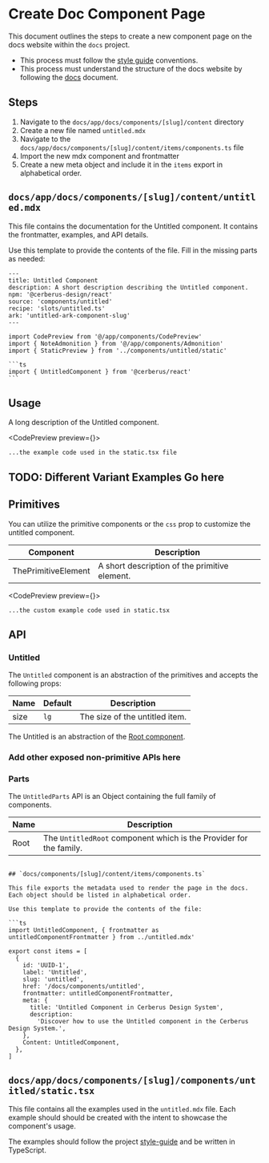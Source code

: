# Create Doc Component Page

This document outlines the steps to create a new component page on the docs website within the `docs` project.

- This process must follow the [style guide](./style-guide.md) conventions.
- This process must understand the structure of the docs website by following the [docs](./docs.md) document.

## Steps

1. Navigate to the `docs/app/docs/components/[slug]/content` directory
2. Create a new file named `untitled.mdx`
3. Navigate to the `docs/app/docs/components/[slug]/content/items/components.ts` file
4. Import the new mdx component and frontmatter
5. Create a new meta object and include it in the `items` export in alphabetical order.

## `docs/app/docs/components/[slug]/content/untitled.mdx`

This file contains the documentation for the Untitled component. It contains the frontmatter, examples, and API details.

Use this template to provide the contents of the file. Fill in the missing parts as needed:

````mdx
---
title: Untitled Component
description: A short description describing the Untitled component.
npm: '@cerberus-design/react'
source: 'components/untitled'
recipe: 'slots/untitled.ts'
ark: 'untitled-ark-component-slug'
---

import CodePreview from '@/app/components/CodePreview'
import { NoteAdmonition } from '@/app/components/Admonition'
import { StaticPreview } from '../components/untitled/static'

```ts
import { UntitledComponent } from '@cerberus/react'
```
````

## Usage

A long description of the Untitled component.

<CodePreview preview={<StaticPreview />}>

```tsx
...the example code used in the static.tsx file
```

</CodePreview>

## TODO: Different Variant Examples Go here

## Primitives

You can utilize the primitive components or the `css` prop to customize the untitled component.

| Component           | Description                                   |
| ------------------- | --------------------------------------------- |
| ThePrimitiveElement | A short description of the primitive element. |

<CodePreview preview={<CustomPreview />}>

```tsx
...the custom example code used in static.tsx
```

</CodePreview>

## API

### Untitled

The `Untitled` component is an abstraction of the primitives and accepts the following props:

| Name | Default | Description                    |
| ---- | ------- | ------------------------------ |
| size | `lg`    | The size of the untitled item. |

The Untitled is an abstraction of the [Root component](https://ark-ui.com/react/docs/components/accordion#api-reference).

### Add other exposed non-primitive APIs here

### Parts

The `UntitledParts` API is an Object containing the full family of components.

<NoteAdmonition description="It is best to only use the UntitledParts if you are building a custom solution. Importing Object based components will ship every property it includes into your bundle, regardless if you use it or not." />

| Name | Description                                                        |
| ---- | ------------------------------------------------------------------ |
| Root | The `UntitledRoot` component which is the Provider for the family. |

````

## `docs/components/[slug]/content/items/components.ts`

This file exports the metadata used to render the page in the docs. Each object should be listed in alphabetical order.

Use this template to provide the contents of the file:

```ts
import UntitledComponent, { frontmatter as untitledComponentFrontmatter } from ../untitled.mdx'

export const items = [
  {
    id: 'UUID-1',
    label: 'Untitled',
    slug: 'untitled',
    href: '/docs/components/untitled',
    frontmatter: untitledComponentFrontmatter,
    meta: {
      title: 'Untitled Component in Cerberus Design System',
      description:
        'Discover how to use the Untitled component in the Cerberus Design System.',
    },
    Content: UntitledComponent,
  },
]
````

## `docs/app/docs/components/[slug]/components/untitled/static.tsx`

This file contains all the examples used in the `untitled.mdx` file. Each example should should be created with the intent to showcase the component's usage.

The examples should follow the project [style-guide](./style-guide.md) and be written in TypeScript.
